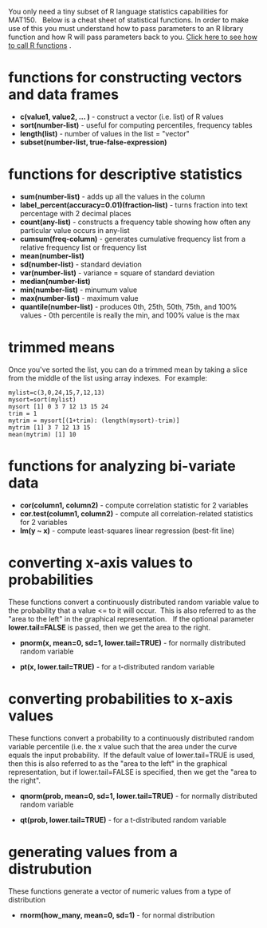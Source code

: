 You only need a tiny subset of R language statistics capabilities for MAT150.   Below is a cheat sheet of statistical functions.  In order to make use of this you must understand how to pass parameters to an R library function and how R will pass parameters back to you.   [Click here to see how to call R functions](R-function-calls.md) .

# functions for constructing vectors and data frames

* **c(value1, value2, ... )** - construct a vector (i.e. list) of R values
* **sort(number-list)** - useful for computing percentiles, frequency tables
* **length(list)** - number of values in the list = "vector"
* **subset(number-list, true-false-expression)**

# functions for descriptive statistics

* **sum(number-list)** - adds up all the values in the column
* **label_percent(accuracy=0.01)(fraction-list)** - turns fraction into text percentage with 2 decimal places
* **count(any-list)** - constructs a frequency table showing how often any particular value occurs in any-list
* **cumsum(freq-column)** - generates cumulative frequency list from a relative frequency list or frequency list
* **mean(number-list)** 
* **sd(number-list)** - standard deviation
* **var(number-list)** - variance = square of standard deviation
* **median(number-list)** 
* **min(number-list)** - minumum value
* **max(number-list)** - maximum value
* **quantile(number-list)** - produces 0th, 25th, 50th, 75th, and 100% values - 0th percentile is really the min, and 100% value is the max

# trimmed means

Once you've sorted the list, you can do a trimmed mean by taking a slice from the middle of the list using array indexes.  For example:

```
mylist=c(3,0,24,15,7,12,13)
mysort=sort(mylist)
mysort [1] 0 3 7 12 13 15 24
trim = 1
mytrim = mysort[(1+trim): (length(mysort)-trim)]
mytrim [1] 3 7 12 13 15
mean(mytrim) [1] 10
```

# functions for analyzing bi-variate data

* **cor(column1, column2)** - compute correlation statistic for 2 variables 
* **cor.test(column1, column2)** - compute all correlation-related statistics for 2 variables
* **lm(y ~ x)** - compute least-squares linear regression (best-fit line)

# converting x-axis values to probabilities

These functions convert a continuously distributed random variable value to the probability that a value <= to it will occur.  This is also referred to as the "area to the left" in the graphical representation.   If the optional parameter **lower.tail=FALSE** is passed, then we get the area to the right.

* **pnorm(x, mean=0, sd=1, lower.tail=TRUE)** - for normally distributed random variable

* **pt(x, lower.tail=TRUE)** - for a t-distributed random variable

# converting probabilities to x-axis values

These functions convert a probability to a continuously distributed random variable percentile (i.e. the x value such that the area under the curve equals the input probability.  If the default value of lower.tail=TRUE is used, then this is also referred to as the "area to the left" in the graphical representation, but if lower.tail=FALSE is specified, then we get the "area to the right".

* **qnorm(prob, mean=0, sd=1, lower.tail=TRUE)** - for normally distributed random variable

* **qt(prob, lower.tail=TRUE)** - for a t-distributed random variable

# generating values from a distrubution

These functions generate a vector of numeric values from a type of distribution

* **rnorm(how_many, mean=0, sd=1)** - for normal distribution
